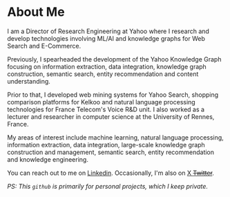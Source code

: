 # About Me

I am a Director of Research Engineering at Yahoo where I research and develop technologies involving ML/AI and knowledge graphs for Web Search and E-Commerce.

Previously, I spearheaded the development of the Yahoo Knowledge Graph focusing on information extraction, data integration, knowledge graph construction, semantic search, entity recommendation and content understanding. 

Prior to that, I developed web mining systems for Yahoo Search, shopping comparison platforms for Kelkoo and natural language processing technologies for France Telecom's Voice R&D unit. I also worked as a lecturer and researcher in computer science at the University of Rennes, France.

My areas of interest include machine learning, natural language processing, information extraction, data integration, large-scale knowledge graph construction and management, semantic search, entity recommendation and knowledge engineering.

You can reach out to me on [Linkedin](https://www.linkedin.com/in/nicolastorzec/). Occasionally, I'm also on [X ~~Twitter~~](https://x.com/nicolastorzec). 

*PS: This `github` is primarily for personal projects, which I keep private.*
